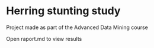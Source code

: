 # Herring stunting study

Project made as part of the Advanced Data Mining course

Open raport.md to view results
